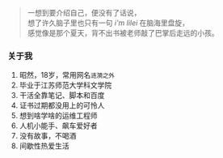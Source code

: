 
>  一想到要介绍自己，便没有了话说，  
  想了许久脑子里也只有一句 *i'm lilei* 在脑海里盘旋，  
  感觉像是那个夏天，背不出书被老师敲了巴掌后走远的小孩。  

### 关于我
1. 昭然，18岁，常用网名`涟漪之外`
1. 毕业于江苏师范大学科文学院
1. 干活全靠笔记、脚本和百度
1. 证书过期都没用上的可怜人
1. 想到啥学啥的运维工程师
1. 人机小能手、飙车爱好者
1. 没有故事，不喝酒
1. 间歇性热爱生活